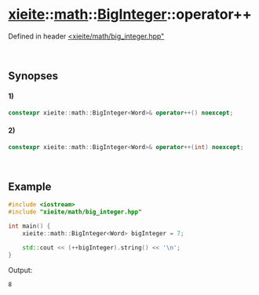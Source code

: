 # [xieite](../../../../../xieite.md)\:\:[math](../../../../../math.md)\:\:[BigInteger<Word>](../../../../big_integer.md)\:\:operator++
Defined in header [<xieite/math/big_integer.hpp"](../../../../../../../include/xieite/math/big_integer.hpp)

&nbsp;

## Synopses
#### 1)
```cpp
constexpr xieite::math::BigInteger<Word>& operator++() noexcept;
```
#### 2)
```cpp
constexpr xieite::math::BigInteger<Word>& operator++(int) noexcept;
```

&nbsp;

## Example
```cpp
#include <iostream>
#include "xieite/math/big_integer.hpp"

int main() {
    xieite::math::BigInteger<Word> bigInteger = 7;

    std::cout << (++bigInteger).string() << '\n';
}
```
Output:
```
8
```
